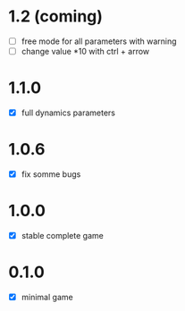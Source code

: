 # 1.2 (coming)

- [ ] free mode for all parameters with warning
- [ ] change value *10 with ctrl + arrow

# 1.1.0

- [x] full dynamics parameters

# 1.0.6

- [x] fix somme bugs

# 1.0.0

- [x] stable complete game

# 0.1.0

- [x] minimal game


